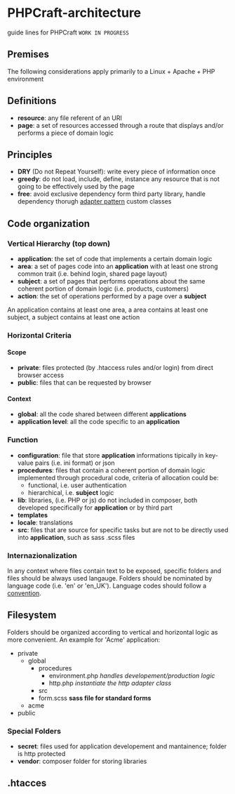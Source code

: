 # PHPCraft-architecture

guide lines for PHPCraft `WORK IN PROGRESS`

## Premises
The following considerations apply primarily to a Linux + Apache + PHP environment

## Definitions
* __resource__: any file referent of an URI 
* __page__: a set of resources accessed through a route that displays and/or performs a piece of domain logic

## Principles
* __DRY__ (Do not Repeat Yourself): write every piece of information once
* __greedy__: do not load, include, define, instance any resource that is not going to be effectively used by the page
* __free__: avoid exclusive dependency form third party library, handle dependency thorugh [adapter pattern](https://en.wikipedia.org/wiki/Adapter_pattern) custom classes

## Code organization

### Vertical Hierarchy (top down)
* __application__: the set of code that implements a certain domain logic
* __area__: a set of pages code into an __application__ with at least one strong common trait  (i.e. behind login,  shared page layout)
* __subject__: a set of pages that performs operations about the same coherent portion of domain logic (i.e. products, customers)
* __action__: the set of operations performed by a page over a __subject__
 
An application contains at least one area, a area contains at least one subject, a subject contains at least one action

### Horizontal Criteria
#### Scope
* __private__: files protected (by .htaccess rules and/or login) from direct browser access
* __public__: files that can be requested by browser

#### Context
* __global__: all the code shared between different __applications__
* __application level__: all the code specific to an __application__

### Function
* __configuration__: file that store __application__ informations tipically in key-value pairs (i.e. ini format) or json
* __procedures__: files that contain a coherent portion of domain logic implemented through procedural code, criteria of allocation could be:
  * functional,  i.e. user authentication
  * hierarchical, i.e. __subject__ logic
* __lib__: libraries, (i.e. PHP or js) do not included in composer, both developed specifically for __application__ or by third part
* __templates__
* __locale__: translations
* __src__: files that are source for specific tasks but are not to be directly used into __application__, such as sass .scss files

### Internazionalization
In any context where files contain text to be exposed, specific folders and files should be always used langauge. Folders should be nominated by language code (i.e. 'en' or 'en_UK'). Language codes should follow a [convention](https://en.wikipedia.org/wiki/Language_code).

## Filesystem
Folders should be organized according to vertical and horizontal logic as more convenient. An example for 'Acme' application:
* private
  * global
    * procedures
      * environment.php _handles developement/production logic_
      * http.php _instantiate the http adapter class_
    * src
     * form.scss __sass file for standard forms__
  * acme
* public

### Special Folders
* __secret__: files used for application developement and mantainence; folder is http protected
* __vendor__: composer folder for storing libraries

## .htacces
